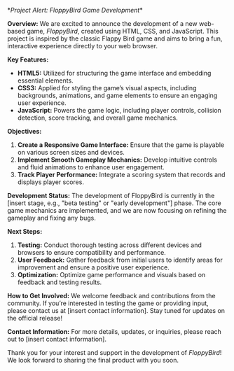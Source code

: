 \**Project Alert: FloppyBird Game Development**

**Overview:**
We are excited to announce the development of a new web-based game, *FloppyBird*, created using HTML, CSS, and JavaScript. This project is inspired by the classic Flappy Bird game and aims to bring a fun, interactive experience directly to your web browser.

**Key Features:**

- **HTML5:** Utilized for structuring the game interface and embedding essential elements.
- **CSS3:** Applied for styling the game’s visual aspects, including backgrounds, animations, and game elements to ensure an engaging user experience.
- **JavaScript:** Powers the game logic, including player controls, collision detection, score tracking, and overall game mechanics.

**Objectives:**

1. **Create a Responsive Game Interface:** Ensure that the game is playable on various screen sizes and devices.
2. **Implement Smooth Gameplay Mechanics:** Develop intuitive controls and fluid animations to enhance user engagement.
3. **Track Player Performance:** Integrate a scoring system that records and displays player scores.

**Development Status:**
The development of FloppyBird is currently in the [insert stage, e.g., "beta testing" or "early development"] phase. The core game mechanics are implemented, and we are now focusing on refining the gameplay and fixing any bugs.

**Next Steps:**

1. **Testing:** Conduct thorough testing across different devices and browsers to ensure compatibility and performance.
2. **User Feedback:** Gather feedback from initial users to identify areas for improvement and ensure a positive user experience.
3. **Optimization:** Optimize game performance and visuals based on feedback and testing results.

**How to Get Involved:**
We welcome feedback and contributions from the community. If you’re interested in testing the game or providing input, please contact us at [insert contact information]. Stay tuned for updates on the official release!

**Contact Information:**
For more details, updates, or inquiries, please reach out to [insert contact information].

Thank you for your interest and support in the development of *FloppyBird*! We look forward to sharing the final product with you soon.

